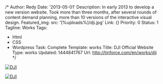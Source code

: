 /*
Author: Redy
Date: '2013-05-01'
Description: In early 2013 to develop a new version website. Took more than three
  months, after several rounds of content demand planning, more than 10 versions of
  the interactive visual design.
Featured_img:
  src: '[%uploads%]/dji.jpg'
Link: {}
Priority: 0
Status: 1
Tagline: Works
Tags:
- Html
- CSS
- Wordpress
Task: Complete
Template: works
Title: DJI Official Website
Type: works
Updated: 1444841767
Url: http://tinforce.com/en/works/dji
*/
<p> <a class="lightbox-gallery" href="[%uploads%]/dji_4.jpg"> <img src="[%uploads%]/dji_4.jpg" alt="DJI" /> </a></p><p> <a class="lightbox-gallery" href="[%uploads%]/dji_5.jpg"> <img src="[%uploads%]/dji_5.jpg" alt="DJI" /> </a></p>